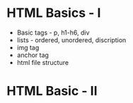 # HTML Basics - I

- Basic tags - p, h1-h6, div
- lists - ordered, unordered, discription
- img tag
- anchor tag
- html file structure

# HTML Basic - II
